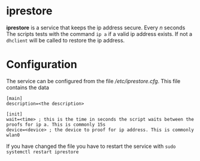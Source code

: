 # iprestore
__iprestore__ is a service that keeps the ip address secure. Every _n_ seconds The scripts tests with the command `ip a` if a valid ip address exists. If not a `dhclient` will be called to restore the ip address.
# Configuration
The service can be configured from the file _/etc/iprestore.cfg_. This file contains the data
```
[main]
description=<the description>

[init]
wait=<time> ; this is the time in seconds the script waits between the proofs for ip a. This is commonly 15s
device=<device> ; the device to proof for ip address. This is commonly wlan0
```
If you have changed the file you have to restart the service with
`sudo systemctl restart iprestore`
